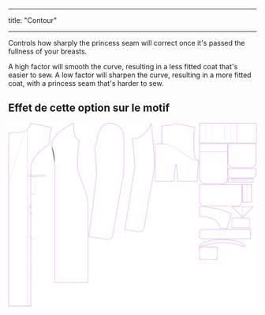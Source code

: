 - - -
title: "Contour"
- - -

Controls how sharply the princess seam will correct once it's passed the fullness of your breasts.

A high factor will smooth the curve, resulting in a less fitted coat that's easier to sew. A low factor will sharpen the curve, resulting in a more fitted coat, with a princess seam that's harder to sew.

## Effet de cette option sur le motif

![Cette image montre l'effet de cette option en superposant plusieurs variantes qui ont une valeur différente pour cette option](carlita_contour_sample.svg "Effet de cette option sur le modèle")

